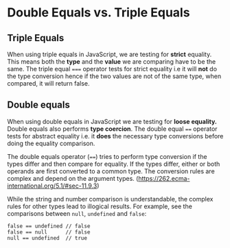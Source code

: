 # Double Equals vs. Triple Equals

## Triple Equals

When using triple equals in JavaScript, we are testing for **strict** equality. This means both the **type** and the **value** we are comparing have to be the same. The triple equal `===` operator tests for strict equality i.e it will **not** do the type conversion hence if the two values are not of the same type, when compared, it will return false.

## Double equals

When using double equals in JavaScript we are testing for **loose equality.** Double equals also performs **type coercion**. The double equal `==` operator tests for abstract equality i.e. it **does** the necessary type conversions before doing the equality comparison.

The double equals operator (`==`) tries to perform type conversion if the types differ and then compare for equality. If the types differ, either or both operands are first converted to a common type. The conversion rules are complex and depend on the argument types. (https://262.ecma-international.org/5.1/#sec-11.9.3)

While the string and number comparison is understandable, the complex rules for other types lead to illogical results. For example, see the comparisons between `null`, `undefined` and `false`:

```
false == undefined // false
false == null      // false
null == undefined  // true
```
